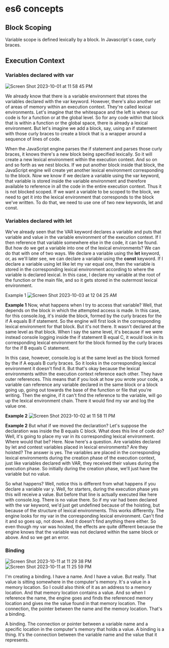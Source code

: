 # es6 concepts

## Block Scoping
Variable scope is defined lexically by a block. In Javascript`s case, curly braces.


## Execution Context
### Variables declared with var
![Screen Shot 2023-10-01 at 11 58 45 PM](https://github.com/gauripatil/es6/assets/3206551/419e415f-05c0-4b5b-bbd9-747715a9c65f)

We already know that there is a variable environment that stores the variables declared with the var keyword.
However, there's also another set of areas of memory within an execution context. 
They're called lexical environments. Let's imagine that the whitespace and the left is where our code is for a function or at the global level. So for any code within that block that is within a function or the global space, there is already a lexical environment. But let's imagine we add a block, say, using an if statement with those curly braces to create a block that is a wrapper around a sequence of lines of code.

When the JavaScript engine parses the if statement and parses those curly braces, it knows there's a new block being specified lexically. So it will create a new lexical environment within the execution context. And so on and so forth as we nest blocks.
If we put another block inside that block, the JavaScript engine will create yet another lexical environment
corresponding to the block.
Now we know if we declare a variable using the var keyword, that variable is stored inside the variable
environment and therefore available to reference in all the code in the entire execution context.
Thus it is not blocked scoped.
If we want a variable to be scoped to the block, we need to get it into the lexical environment that
corresponds to the block we've written. To do that, we need to use one of two new keywords, let and const.

### Variables declared with let
We've already seen that the VAR keyword declares a variable and puts that variable and value in the variable environment of the execution context. If I then reference that variable somewhere else in the code, it can be found. But how do we get a variable into one of the lexical environments? We can do that with one of two ways. We declare a variable using the **let** keyword, or, as we'll later see, we can declare a variable using the **const** keyword. If I declare a variable using let like let my var equal one, then the variable is stored in the corresponding lexical environment according to where the variable is declared lexical. In this case, I declare my variable at the root of the function or the main file, and so it gets stored in the outermost lexical environment.

Example 1
![Screen Shot 2023-10-03 at 12 04 25 AM](https://github.com/gauripatil/es6/assets/3206551/55e45221-c26e-457c-8031-66997280ea8d)

**Example 1**
Now, what happens when I try to access that variable? Well, that depends on the block in which the attempted access is made. In this case, for this console.log, it's inside the block, formed by the curly braces for the if A equals B if statement.
So the engine will first look in the corresponding lexical environment for that block. But it's not there. It wasn't declared at the same level as that block. When I say the same level, it's because if we were instead console logging inside the if statement B equal C, it would look in its corresponding lexical environment for the block formed by the curly
braces for the if B equals C statement.

In this case, however, console.log is at the same level as the block formed by the if A equals B curly braces. So it looks in the corresponding lexical environment it doesn't find it. But that's okay because the lexical environments within the execution context reference each other. They have outer references. This means that if you look at how you wrote your code, a variable can reference any variable declared in the same block or a block going up, going out towards the base of the function or file that you're writing. Then the engine, if it can't find the reference to the variable, will go up the lexical environment chain. There it would find my var and log the value one. 

**Example 2**
![Screen Shot 2023-10-02 at 11 58 11 PM](https://github.com/gauripatil/es6/assets/3206551/59f576ea-2c4e-4071-bc6d-296ad7f69d7a)

**Example 2**
But what if we moved the declaration? Let's suppose the declaration was inside the B equals C block. What does this line of code do? Well, it's going to place my var in its corresponding lexical environment. Where would that be? Here. Now here's a question. Are variables declared by let and contest variables placed in lexical environments? Are they hoisted? The answer is yes. The variables are placed in the corresponding lexical environments during the creation phase of the execution context, just like variables declared with VAR, they received their values during the execution phase. So initially during the creation phase, we'll just have the variable but no value.

So what happens?
Well, notice this is different from what happens if you declare a variable var y. Well, for starters, during the execution phase yes this will receive a value. But before that line is actually executed like here with console.log. There is no value there. So if my var had been declared with the var keyword, we'd just get undefined because of the hoisting, but because of the structure of lexical environments. This works differently. The engine looks for my var in the corresponding lexical environment. Can't find it and so goes up, not down. And it doesn't find anything there either. So even though my var was hoisted, the effects are quite different because the engine knows that the variable was not declared within the same block or above. And so we get an error.


### Binding

![Screen Shot 2023-10-11 at 11 29 38 PM](https://github.com/gauripatil/es6/assets/3206551/cf38c1a2-c515-47b2-9502-6ce5379bc47d)
![Screen Shot 2023-10-11 at 11 25 59 PM](https://github.com/gauripatil/es6/assets/3206551/ee721aac-a82f-4fa0-8a71-64ca9835ab1a)

I'm creating a binding. I have a name. And I have a value. But really. That value is sitting somewhere in the computer's memory. It's a value in a memory location. So I could also think of it as an address to a memory location. And that memory location contains a value. And so when I reference the name, the engine goes and finds the referenced memory location and gives me the value found in that memory location. The connection, the pointer between the name and the memory location. That's a binding.

A binding.
The connection or pointer between a variable name and a specific location in the computer's memory that holds a value. A binding is a thing. It's the connection between the variable name and the value that it represents.

